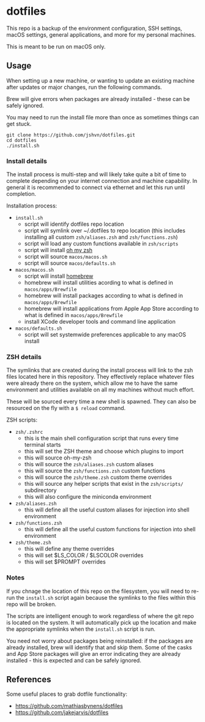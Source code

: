 # dotfiles

This repo is a backup of the environment configuration, SSH settings, macOS settings, general applications, and more for my personal machines.

This is meant to be run on macOS only.


## Usage

When setting up a new machine, or wanting to update an existing machine after updates or major changes, run the following commands.

Brew will give errors when packages are already installed - these can be safely ignored.

You may need to run the install file more than once as sometimes things can get stuck.

```
git clone https://github.com/jshvn/dotfiles.git
cd dotfiles
./install.sh
```

### Install details

The install process is multi-step and will likely take quite a bit of time to complete depending on your internet connection and machine capability. In general it is recommended to connect via ethernet and let this run until completion.

Installation process:

* `install.sh`
    * script will identify dotfiles repo location
    * script will symlink over ~/.dotfiles to repo location (this includes installing all custom `zsh/aliases.zsh` and `zsh/functions.zsh`)
    * script will load any custom functions available in `zsh/scripts`
    * script will install [oh my zsh](https://github.com/ohmyzsh/ohmyzsh)
    * script will source `macos/macos.sh`
    * script will source `macos/defaults.sh`
* `macos/macos.sh`
    * script will install [homebrew](https://brew.sh/)
    * homebrew will install utilities acording to what is defined in `macos/apps/Brewfile`
    * homebrew will install packages according to what is defined in `macos/apps/Brewfile`
    * homebrew will install applications from Apple App Store according to what is defined in `macos/apps/Brewfile`
    * install XCode developer tools and command line application
* `macos/defaults.sh`
    * script will set systemwide preferences applicable to any macOS install

### ZSH details

The symlinks that are created during the install process will link to the zsh files located here in this repository. They effectively replace whatever files were already there on the system, which allow me to have the same environment and utilities available on all my machines without much effort.

These will be sourced every time a new shell is spawned. They can also be resourced on the fly with a `$ reload` command.

ZSH scripts:

* `zsh/.zshrc`
    * this is the main shell configuration script that runs every time terminal starts
    * this will set the ZSH theme and choose which plugins to import
    * this will source oh-my-zsh
    * this will source the `zsh/aliases.zsh` custom aliases
    * this will source the `zsh/functions.zsh` custom functions
    * this will source the `zsh/theme.zsh` custom theme overrides
    * this will source any helper scripts that exist in the `zsh/scripts/` subdirectory
    * this will also configure the miniconda environment
* `zsh/aliases.zsh`
    * this will define all the useful custom aliases for injection into shell environment
* `zsh/functions.zsh`
    * this will define all the useful custom functions for injection into shell environment
* `zsh/theme.zsh`
    * this will define any theme overrides
    * this will set $LS_COLOR / $LSCOLOR overrides
    * this will set $PROMPT overrides

### Notes

If you chnage the location of this repo on the filesystem, you will need to re-run the `install.sh` script again because the symlinks to the files within this repo will be broken.

The scripts are intelligent enough to work regardless of where the git repo is located on the system. It will automatically pick up the location and make the appropriate symlinks when the `install.sh` script is run.

You need not worry about packages being reinstalled: if the packages are already installed, brew will identify that and skip them. Some of the casks and App Store packages will give an error indicating they are already installed - this is expected and can be safely ignored.

## References

Some useful places to grab dotfile functionality:

- https://github.com/mathiasbynens/dotfiles
- https://github.com/jakejarvis/dotfiles

